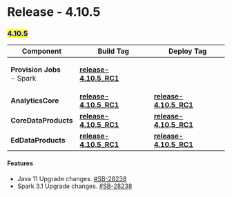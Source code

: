# Release - 4.10.5

### <mark style="color:blue;">4.10.5</mark>

| Component                                                                                                  | Build Tag                                                                                                                    | Deploy Tag
| ---------------------------------------------------------------------------------------------------------- | ---------------------------------------------------------------------------------------------------------------------- | ---------------------------------------------------------------------------------------------------------------------- |
| <p><strong>Provision Jobs</strong><br><strong></strong>- Spark<br></p> | [**release-4.10.5_RC1**](https://github.com/project-sunbird/sunbird-data-pipeline/tree/release-4.10.5_RC1) |
| **AnalyticsCore**                                                                                           | [**release-4.10.5_RC1**](https://github.com/project-sunbird/sunbird-analytics-core/tree/release-4.10.5_RC1)      | [**release-4.10.5_RC1**](https://github.com/project-sunbird/sunbird-data-pipeline/tree/release-4.10.5_RC1) |
| **CoreDataProducts**                                                                                           | [**release-4.10.5_RC1**](https://github.com/project-sunbird/sunbird-core-dataproducts/tree/release-4.10.5_RC1)      | [**release-4.10.5_RC1**](https://github.com/project-sunbird/sunbird-data-pipeline/tree/release-4.10.5_RC1) |
| **EdDataProducts**                                                                                           | [**release-4.10.5_RC1**](https://github.com/Sunbird-Ed/sunbird-data-products/tree/release-4.10.5_RC1)      | [**release-4.10.5_RC1**](https://github.com/project-sunbird/sunbird-data-pipeline/tree/release-4.10.5_RC1) |


#### **Features**

* Java 11 Upgrade changes. [#SB-28238](https://project-sunbird.atlassian.net/browse/SB-28238)
* Spark 3.1 Upgrade changes. [#SB-28238](https://project-sunbird.atlassian.net/browse/SB-28238)

